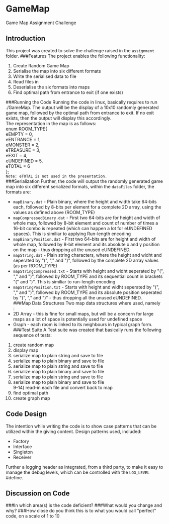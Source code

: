 # GameMap
Game Map Assignment Challenge

## Introduction
This project was created to solve the challenge raised in the ``assignment`` folder. 
###Features
The project enables the following functionality:<br>
1) Create Random Game Map <br>
2) Serialise the map into six different formats<br>
3) Write the serialised data to file<br>
4) Read files in<br>
5) Deserialise the six formats into maps<br>
6) Find optimal path from entrance to exit (if one exists)<br>

###Running the Code
Running the code in linux, basically requires to run ./GameMap. The output will be the display of a 10x10 randomly generated game map, followed by the optimal path from entrance to exit. If no exit exists, then the output will display this accordingly.<br>
The representation in the map is as follows:<br>
enum ROOM_TYPE{<br>
    eEMPTY = 0,<br>
    eENTRANCE = 1,<br>
    eMONSTER = 2,<br>
    eTREASURE = 3,<br>
    eEXIT = 4,<br>
    eUNDEFINED = 5,<br>
    eTOTAL = 6<br>
};<br>
``Note: eTOTAL is not used in the presentation.``<br>
###Serialization
Further, the code will output the randomly generated game map into six different serialized formats, within the ``dataFiles`` folder, the formats are:<br>
* ```mapBinary.dat``` - Plain binary, where the height and width take 64-bits each, followed by 8-bits per element for a complete 2D array, using the values as defined above (ROOM_TYPE)
* ```mapCompressedBinary.dat``` - First two 64-bits are for height and width of whole map, followed by 8-bit element and count of number of times a 16-bit combo is repeated (which can happen a lot for eUNDEFINED spaces). This is similiar to applying Run-length encoding  
* ```mapBinaryPosition.dat``` - First two 64-bits are for height and width of whole map, followed by 8-bit element and its absolute x and y position on the map - thus dropping all the unused eUNDEFINED.
* ```mapString.dat``` - Plain string characters, where the height and widht and seperated by "(", "," and ")", followed by the complete 2D array values (as per ROOM_TYPE)
* ```mapStringCompressed.txt``` - Starts with height and widht seperated by "(", "," and ")", followed by ROOM_TYPE and its sequential count in brackets "(" and ")". This is similiar to run-length encoding
* ```mapStringPosition.txt``` - Starts with height and widht seperated by "(", "," and ")", followed by ROOM_TYPE and its absolute position seperated by "(", "," and ")" - thus dropping all the unused eUNDEFINED.<br>
###Map Data Structures
Two map data structures where used, namely <br>:
* 2D Array - this is fine for small maps, but will be a concern for large maps as a lot of space is potentially used for undefined space <br>
* Graph - each room is linked to its neighbours in typical graph form.  <br>
###Test Suite
A Test suite was created that basically runs the following sequence of tests:<br>
1) create random map<br>
2) display map <br>
3) serialize map to plain string and save to file<br>
4) serialize map to plain binary and save to file<br>
5) serialize map to plain string and save to file<br>
6) serialize map to plain binary and save to file<br>
7) serialize map to plain string and save to file<br>
8) serialize map to plain binary and save to file<br>
9-14) read-in each file and convert back to map<br>
15) find optimal path<br>
16) create graph map<br>
## Code Design

The intention while writing the code is to show case patterns that can be utilized within the giving content. Design patterns used, included: <br>
* Factory
* Interface
* Singleton
* Receiver

Further a logging header as integrated, from a third party, to make it easy to manage the debug levels, which can be controlled with the ``LOG_LEVEL`` #define.


## Discussion on Code
###In which area(s) is the code deficient?
###What would you change and why?
###How close do you think this is to what you would call "perfect" code, on a scale of 1 to 10

